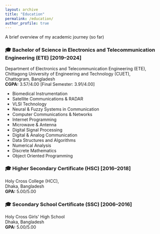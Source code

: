 ```yaml
---
layout: archive
title: "Education"
permalink: /education/
author_profile: true
---
```



<p>A brief overview of my academic journey (so far)</p>

<h3>🎓 Bachelor of Science in Electronics and Telecommunication Engineering (ETE) [2019–2024]</h3>
<p>
Department of Electronics and Telecommunication Engineering (ETE),<br/>
Chittagong University of Engineering and Technology (CUET),<br/>
Chattogram, Bangladesh<br/>
<strong>CGPA:</strong> 3.57/4.00 [Final Semester: 3.91/4.00]
</p>

<ul>
<li>Biomedical Instrumentation</li>
<li>Satellite Communications & RADAR</li>
<li>VLSI Technology</li>
<li>Neural & Fuzzy Systems in Communication</li>
<li>Computer Communications & Networks</li>
<li>Internet Programming</li>
<li>Microwave & Antenna</li>
<li>Digital Signal Processing</li>
<li>Digital & Analog Communication</li>
<li>Data Structures and Algorithms</li>
<li>Numerical Analysis</li>
<li>Discrete Mathematics</li>
<li>Object Oriented Programming</li>
</ul>

<h3>🎓 Higher Secondary Certificate (HSC) [2016–2018]</h3>
<p>
Holy Cross College (HCC),<br/>
Dhaka, Bangladesh<br/>
<strong>GPA:</strong> 5.00/5.00
</p>

<h3>🎓 Secondary School Certificate (SSC) [2006–2016]</h3>
<p>
Holy Cross Girls' High School<br/>
Dhaka, Bangladesh<br/>
<strong>GPA:</strong> 5.00/5.00
</p>

